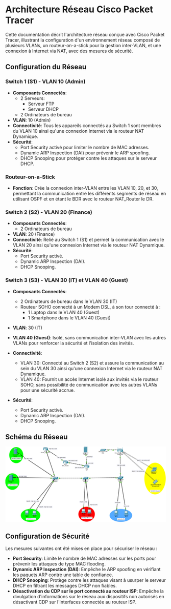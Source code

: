 # Architecture Réseau Cisco Packet Tracer

Cette documentation décrit l'architecture réseau conçue avec Cisco Packet Tracer, illustrant la configuration d'un environnement réseau composé de plusieurs VLANs, un routeur-on-a-stick pour la gestion inter-VLAN, et une connexion à Internet via NAT, avec des mesures de sécurité.

## Configuration du Réseau

### Switch 1 (S1) - VLAN 10 (Admin)

- **Composants Connectés**:
    - 2 Serveurs:
        + Serveur FTP
        + Serveur DHCP
    - 2 Ordinateurs de bureau
- **VLAN**: 10 (Admin)
- **Connectivité**: Tous les appareils connectés au Switch 1 sont membres du VLAN 10 ainsi qu'une connexion Internet via le routeur NAT Dynamique.
- **Sécurité**:
    - Port Security activé pour limiter le nombre de MAC adresses.
    - Dynamic ARP Inspection (DAI) pour prévenir le ARP spoofing.
    - DHCP Snooping pour protéger contre les attaques sur le serveur DHCP.

### Routeur-on-a-Stick

- **Fonction**: Crée la connexion inter-VLAN entre les VLAN 10, 20, et 30, permettant la communication entre les différents segments de réseau en utilisant OSPF et en étant le BDR avec le routeur NAT_Router le DR.

### Switch 2 (S2) - VLAN 20 (Finance)

- **Composants Connectés**:
    - 2 Ordinateurs de bureau
- **VLAN**: 20 (Finance)
- **Connectivité**: Relié au Switch 1 (S1) et permet la communication avec le VLAN 20 ainsi qu'une connexion Internet via le routeur NAT Dynamique.
- **Sécurité**:
    - Port Security activé.
    - Dynamic ARP Inspection (DAI).
    - DHCP Snooping.

### Switch 3 (S3) - VLAN 30 (IT) et VLAN 40 (Guest)

- **Composants Connectés**:

    - 2 Ordinateurs de bureau dans le VLAN 30 (IT)
    - Routeur SOHO connecté à un Modem DSL, à son tour connecté à :
        + 1 Laptop dans le VLAN 40 (Guest)
        + 1 Smartphone dans le VLAN 40 (Guest)

- **VLAN**: 30 (IT)
- **VLAN 40 (Guest)**: Isolé, sans communication inter-VLAN avec les autres VLANs pour renforcer la sécurité et l'isolation des invités.
- **Connectivité**: 
    - VLAN 30: Connecté au Switch 2 (S2) et assure la communication au sein du VLAN 30 ainsi qu'une connexion Internet via le routeur NAT Dynamique.
    - VLAN 40: Fournit un accès Internet isolé aux invités via le routeur SOHO, sans possibilité de communication avec les autres VLANs pour une sécurité accrue.
- **Sécurité**:
    - Port Security activé.
    - Dynamic ARP Inspection (DAI).
    - DHCP Snooping.

## Schéma du Réseau
![Schéma cisco packet tracer](https://raw.githubusercontent.com/MalikSploit/Architecture_CCNA/main/Maquette.png)

## Configuration de Sécurité

Les mesures suivantes ont été mises en place pour sécuriser le réseau :

- **Port Security**: Limite le nombre de MAC adresses sur les ports pour prévenir les attaques de type MAC flooding.
- **Dynamic ARP Inspection (DAI)**: Empêche le ARP spoofing en vérifiant les paquets ARP contre une table de confiance.
- **DHCP Snooping**: Protège contre les attaques visant à usurper le serveur DHCP en filtrant les messages DHCP non fiables.
- **Désactivation du CDP sur le port connecté au routeur ISP**: Empêche la divulgation d'informations sur le réseau aux dispositifs non autorisés en désactivant CDP sur l'interfaces connectée au routeur ISP.
